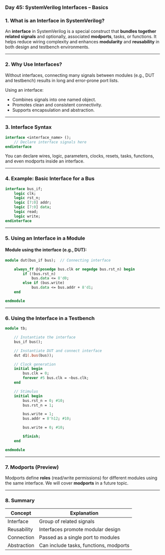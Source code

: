 ### **Day 45: SystemVerilog Interfaces – Basics**

### **1. What is an Interface in SystemVerilog?**

An **interface** in SystemVerilog is a special construct that **bundles together related signals** and optionally, associated **modports**, tasks, or functions. It helps reduce wiring complexity and enhances **modularity** and **reusability** in both design and testbench environments.

---

### **2. Why Use Interfaces?**

Without interfaces, connecting many signals between modules (e.g., DUT and testbench) results in long and error-prone port lists.

Using an interface:

* Combines signals into one named object.
* Promotes clean and consistent connectivity.
* Supports encapsulation and abstraction.

---

### **3. Interface Syntax**

```systemverilog
interface <interface_name> ();
    // Declare interface signals here
endinterface
```

You can declare wires, logic, parameters, clocks, resets, tasks, functions, and even modports inside an interface.

---

### **4. Example: Basic Interface for a Bus**

```systemverilog
interface bus_if;
    logic clk;
    logic rst_n;
    logic [7:0] addr;
    logic [7:0] data;
    logic read;
    logic write;
endinterface
```

---

### **5. Using an Interface in a Module**

#### **Module using the interface (e.g., DUT):**

```systemverilog
module dut(bus_if bus);  // Connecting interface

    always_ff @(posedge bus.clk or negedge bus.rst_n) begin
        if (!bus.rst_n)
            bus.data <= 8'd0;
        else if (bus.write)
            bus.data <= bus.addr + 8'd1;
    end

endmodule
```

---

### **6. Using the Interface in a Testbench**

```systemverilog
module tb;

    // Instantiate the interface
    bus_if bus();

    // Instantiate DUT and connect interface
    dut d1(.bus(bus));

    // Clock generation
    initial begin
        bus.clk = 0;
        forever #5 bus.clk = ~bus.clk;
    end

    // Stimulus
    initial begin
        bus.rst_n = 0; #10;
        bus.rst_n = 1;

        bus.write = 1;
        bus.addr = 8'h12; #10;

        bus.write = 0; #10;

        $finish;
    end

endmodule
```

---

### **7. Modports (Preview)**

Modports define **roles** (read/write permissions) for different modules using the same interface. We will cover **modports** in a future topic.

---

### **8. Summary**

| Concept     | Explanation                            |
| ----------- | -------------------------------------- |
| Interface   | Group of related signals               |
| Reusability | Interfaces promote modular design      |
| Connection  | Passed as a single port to modules     |
| Abstraction | Can include tasks, functions, modports |

